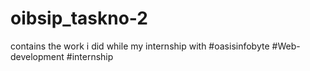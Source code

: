 # oibsip_taskno-2
contains the work i did while my internship with #oasisinfobyte  #Web-development #internship
